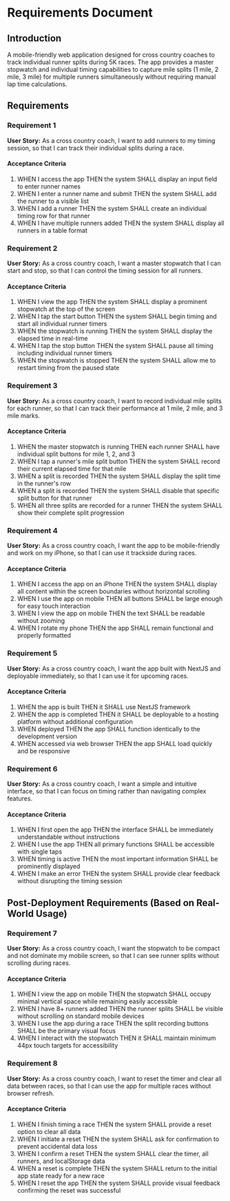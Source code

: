 # Requirements Document

## Introduction

A mobile-friendly web application designed for cross country coaches to track individual runner splits during 5K races. The app provides a master stopwatch and individual timing capabilities to capture mile splits (1 mile, 2 mile, 3 mile) for multiple runners simultaneously without requiring manual lap time calculations.

## Requirements

### Requirement 1

**User Story:** As a cross country coach, I want to add runners to my timing session, so that I can track their individual splits during a race.

#### Acceptance Criteria

1. WHEN I access the app THEN the system SHALL display an input field to enter runner names
2. WHEN I enter a runner name and submit THEN the system SHALL add the runner to a visible list
3. WHEN I add a runner THEN the system SHALL create an individual timing row for that runner
4. WHEN I have multiple runners added THEN the system SHALL display all runners in a table format

### Requirement 2

**User Story:** As a cross country coach, I want a master stopwatch that I can start and stop, so that I can control the timing session for all runners.

#### Acceptance Criteria

1. WHEN I view the app THEN the system SHALL display a prominent stopwatch at the top of the screen
2. WHEN I tap the start button THEN the system SHALL begin timing and start all individual runner timers
3. WHEN the stopwatch is running THEN the system SHALL display the elapsed time in real-time
4. WHEN I tap the stop button THEN the system SHALL pause all timing including individual runner timers
5. WHEN the stopwatch is stopped THEN the system SHALL allow me to restart timing from the paused state

### Requirement 3

**User Story:** As a cross country coach, I want to record individual mile splits for each runner, so that I can track their performance at 1 mile, 2 mile, and 3 mile marks.

#### Acceptance Criteria

1. WHEN the master stopwatch is running THEN each runner SHALL have individual split buttons for mile 1, 2, and 3
2. WHEN I tap a runner's mile split button THEN the system SHALL record their current elapsed time for that mile
3. WHEN a split is recorded THEN the system SHALL display the split time in the runner's row
4. WHEN a split is recorded THEN the system SHALL disable that specific split button for that runner
5. WHEN all three splits are recorded for a runner THEN the system SHALL show their complete split progression

### Requirement 4

**User Story:** As a cross country coach, I want the app to be mobile-friendly and work on my iPhone, so that I can use it trackside during races.

#### Acceptance Criteria

1. WHEN I access the app on an iPhone THEN the system SHALL display all content within the screen boundaries without horizontal scrolling
2. WHEN I use the app on mobile THEN all buttons SHALL be large enough for easy touch interaction
3. WHEN I view the app on mobile THEN the text SHALL be readable without zooming
4. WHEN I rotate my phone THEN the app SHALL remain functional and properly formatted

### Requirement 5

**User Story:** As a cross country coach, I want the app built with NextJS and deployable immediately, so that I can use it for upcoming races.

#### Acceptance Criteria

1. WHEN the app is built THEN it SHALL use NextJS framework
2. WHEN the app is completed THEN it SHALL be deployable to a hosting platform without additional configuration
3. WHEN deployed THEN the app SHALL function identically to the development version
4. WHEN accessed via web browser THEN the app SHALL load quickly and be responsive

### Requirement 6

**User Story:** As a cross country coach, I want a simple and intuitive interface, so that I can focus on timing rather than navigating complex features.

#### Acceptance Criteria

1. WHEN I first open the app THEN the interface SHALL be immediately understandable without instructions
2. WHEN I use the app THEN all primary functions SHALL be accessible with single taps
3. WHEN timing is active THEN the most important information SHALL be prominently displayed
4. WHEN I make an error THEN the system SHALL provide clear feedback without disrupting the timing session

## Post-Deployment Requirements (Based on Real-World Usage)

### Requirement 7

**User Story:** As a cross country coach, I want the stopwatch to be compact and not dominate my mobile screen, so that I can see runner splits without scrolling during races.

#### Acceptance Criteria

1. WHEN I view the app on mobile THEN the stopwatch SHALL occupy minimal vertical space while remaining easily accessible
2. WHEN I have 8+ runners added THEN the runner splits SHALL be visible without scrolling on standard mobile devices
3. WHEN I use the app during a race THEN the split recording buttons SHALL be the primary visual focus
4. WHEN I interact with the stopwatch THEN it SHALL maintain minimum 44px touch targets for accessibility

### Requirement 8

**User Story:** As a cross country coach, I want to reset the timer and clear all data between races, so that I can use the app for multiple races without browser refresh.

#### Acceptance Criteria

1. WHEN I finish timing a race THEN the system SHALL provide a reset option to clear all data
2. WHEN I initiate a reset THEN the system SHALL ask for confirmation to prevent accidental data loss
3. WHEN I confirm a reset THEN the system SHALL clear the timer, all runners, and localStorage data
4. WHEN a reset is complete THEN the system SHALL return to the initial app state ready for a new race
5. WHEN I reset the app THEN the system SHALL provide visual feedback confirming the reset was successful
